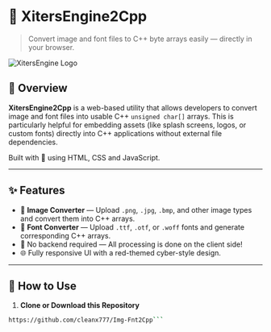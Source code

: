 # 🔧 XitersEngine2Cpp

> Convert image and font files to C++ byte arrays easily — directly in your browser.

![XitersEngine Logo](https://via.placeholder.com/600x200/991b1b/ffffff?text=XitersEngine2Cpp)

## 🧠 Overview

**XitersEngine2Cpp** is a web-based utility that allows developers to convert image and font files into usable C++ `unsigned char[]` arrays. This is particularly helpful for embedding assets (like splash screens, logos, or custom fonts) directly into C++ applications without external file dependencies.

Built with 💖 using HTML, CSS and JavaScript.

---

## ✨ Features

- 🎨 **Image Converter** — Upload `.png`, `.jpg`, `.bmp`, and other image types and convert them into C++ arrays.
- 📝 **Font Converter** — Upload `.ttf`, `.otf`, or `.woff` fonts and generate corresponding C++ arrays.
- 🔐 No backend required — All processing is done on the client side!
- 🌐 Fully responsive UI with a red-themed cyber-style design.

---

## 🚀 How to Use

1. **Clone or Download this Repository**
```bash
https://github.com/cleanx777/Img-Fnt2Cpp```

